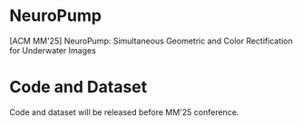 # NeuroPump
[ACM MM'25] NeuroPump: Simultaneous Geometric and Color Rectification for Underwater Images

# Code and Dataset
Code and dataset will be released before MM'25 conference.
